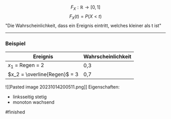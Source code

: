 
$$F_X: \mathbb{R} \rightarrow [0,1]$$
$$F_X(t) = P(X<t)$$
"Die Wahrscheinlichkeit, dass ein Ereignis eintritt, welches kleiner als t ist"

----------------
### Beispiel
Ereignis | Wahrscheinlichkeit
----- | -------
$x_1$ = Regen = 2 | 0,3
$x_2 = \overline{Regen}$ = 3|0,7

![[Pasted image 20231014200511.png]]
Eigenschaften:
* linksseitig stetig
* monoton wachsend

#finished 

